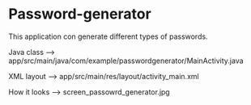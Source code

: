 # Password-generator
This application con generate different types of passwords.

Java class --> app/src/main/java/com/example/passwordgenerator/MainActivity.java

XML layout --> app/src/main/res/layout/activity_main.xml

How it looks --> screen_passowrd_generator.jpg
